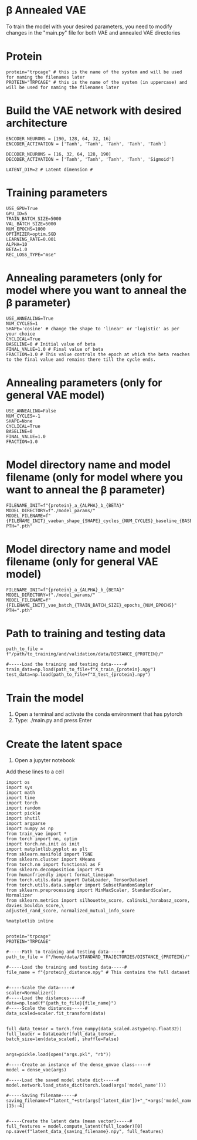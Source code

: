 # β Annealed VAE
To train the model with your desired parameters, you need to modify changes in the "main.py" file for both VAE and annealed VAE directories


  # Protein
	protein="trpcage" # this is the name of the system and will be used for naming the filenames later
	PROTEIN="TRPCAGE" # this is the name of the system (in uppercase) and will be used for naming the filenames later 
	
  # Build the VAE network with desired architecture #
	ENCODER_NEURONS = [190, 128, 64, 32, 16]
	ENCODER_ACTIVATION = ['Tanh', 'Tanh', 'Tanh', 'Tanh', 'Tanh']

	DECODER_NEURONS = [16, 32, 64, 128, 190]
	DECODER_ACTIVATION = ['Tanh', 'Tanh', 'Tanh', 'Tanh', 'Sigmoid']

	LATENT_DIM=2 # Latent dimension #

  # Training parameters #
	USE_GPU=True
	GPU_ID=5
	TRAIN_BATCH_SIZE=5000
	VAL_BATCH_SIZE=5000
	NUM_EPOCHS=1000
	OPTIMIZER=optim.SGD
	LEARNING_RATE=0.001
	ALPHA=10
	BETA=1.0
	REC_LOSS_TYPE="mse"
	
  # Annealing parameters (only for model where you want to anneal the β parameter)
	USE_ANNEALING=True
	NUM_CYCLES=1
	SHAPE='cosine' # change the shape to 'linear' or 'logistic' as per your choice
	CYCLICAL=True 
	BASELINE=0 # Initial value of beta
	FINAL_VALUE=1.0 # Final value of beta
	FRACTION=1.0 # This value controls the epoch at which the beta reaches to the final value and remains there till the cycle ends.

 # Annealing parameters (only for general VAE model)
	USE_ANNEALING=False
	NUM_CYCLES=-1
	SHAPE=None
	CYCLICAL=True
	BASELINE=0
	FINAL_VALUE=1.0
	FRACTION=1.0 

# Model directory name and model filename  (only for model where you want to anneal the β parameter)
	FILENAME_INIT=f"{protein}_a_{ALPHA}_b_{BETA}"	
	MODEL_DIRECTORY=f"./model_params/"
	MODEL_FILENAME=f"{FILENAME_INIT}_vaeban_shape_{SHAPE}_cycles_{NUM_CYCLES}_baseline_{BASELINE}_fval_{FINAL_VALUE}_batch_{TRAIN_BATCH_SIZE}_epochs_{NUM_EPOCHS}"
	PTH=".pth"
 
  # Model directory name and model filename (only for general VAE model)
	FILENAME_INIT=f"{protein}_a_{ALPHA}_b_{BETA}"	
	MODEL_DIRECTORY=f"./model_params/"
 	MODEL_FILENAME=f"{FILENAME_INIT}_vae_batch_{TRAIN_BATCH_SIZE}_epochs_{NUM_EPOCHS}"
	PTH=".pth"

# Path to training and testing data
	path_to_file = f"/path/to_training/and/validation/data/DISTANCE_{PROTEIN}/"	
	
	#-----Load the training and testing data-----#
	train_data=np.load(path_to_file+f"X_train_{protein}.npy")
	test_data=np.load(path_to_file+f"X_test_{protein}.npy")
# Train the model
1. Open a terminal and activate the conda environment that has pytorch
2. Type: ./main.py and press Enter

# Create the latent space
1. Open a jupyter notebook

Add these lines to a cell 


	import os
	import sys
	import math
	import time
	import torch
	import random
	import pickle
	import shutil
	import argparse
	import numpy as np
	from train_vae import *
	from torch import nn, optim
	import torch.nn.init as init
	import matplotlib.pyplot as plt
	from sklearn.manifold import TSNE
	from sklearn.cluster import KMeans
	from torch.nn import functional as F
	from sklearn.decomposition import PCA
	from humanfriendly import format_timespan
	from torch.utils.data import DataLoader, TensorDataset
	from torch.utils.data.sampler import SubsetRandomSampler
	from sklearn.preprocessing import MinMaxScaler, StandardScaler, Normalizer
	from sklearn.metrics import silhouette_score, calinski_harabasz_score, davies_bouldin_score,\
	adjusted_rand_score, normalized_mutual_info_score
	
	%matplotlib inline


 	protein="trpcage"
	PROTEIN="TRPCAGE"
	
	#-----Path to training and testing data-----#
	path_to_file = f"/home/data/STANDARD_TRAJECTORIES/DISTANCE_{PROTEIN}/"	
	
	#-----Load the training and testing data-----#
	file_name = f"{protein}_distance.npy" # This contains the full dataset


	#-----Scale the data-----#
	scaler=Normalizer()
	#-----Load the distances-----#
	data=np.load(f"{path_to_file}{file_name}")
	#-----Scale the distances-----#
	data_scaled=scaler.fit_transform(data)


	full_data_tensor = torch.from_numpy(data_scaled.astype(np.float32))
	full_loader = DataLoader(full_data_tensor, batch_size=len(data_scaled), shuffle=False)	
	
	
	args=pickle.load(open("args.pkl", "rb"))
	
	#-----Create an instance of the dense_gmvae class-----#
	model = dense_vae(args)
	
	#-----Load the saved model state dict-----#
	model.network.load_state_dict(torch.load(args['model_name']))
	
	#-----Saving filename-----#
	saving_filename=f"latent_"+str(args['latent_dim'])+"_"+args['model_name'][15:-4]
	
	 
	#-----Create the latent data (mean vector)-----#
	full_features = model.compute_latent(full_loader)[0]
	np.save(f"latent_data_{saving_filename}.npy", full_features)

